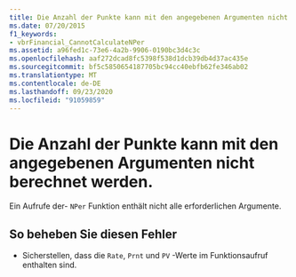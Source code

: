 ```yaml
---
title: Die Anzahl der Punkte kann mit den angegebenen Argumenten nicht berechnet werden.
ms.date: 07/20/2015
f1_keywords:
- vbrFinancial_CannotCalculateNPer
ms.assetid: a96fed1c-73e6-4a2b-9906-0190bc3d4c3c
ms.openlocfilehash: aaf272dcad8fc5398f538d1dcb39db4d37ac435e
ms.sourcegitcommit: bf5c5850654187705bc94cc40ebfb62fe346ab02
ms.translationtype: MT
ms.contentlocale: de-DE
ms.lasthandoff: 09/23/2020
ms.locfileid: "91059859"
---
```

# <a name="cannot-calculate-number-of-periods-using-the-arguments-provided"></a>Die Anzahl der Punkte kann mit den angegebenen Argumenten nicht berechnet werden.

Ein Aufrufe der- `NPer` Funktion enthält nicht alle erforderlichen Argumente.  
  
## <a name="to-correct-this-error"></a>So beheben Sie diesen Fehler  
  
- Sicherstellen, dass die `Rate`, `Prnt` und `PV` -Werte im Funktionsaufruf enthalten sind.

